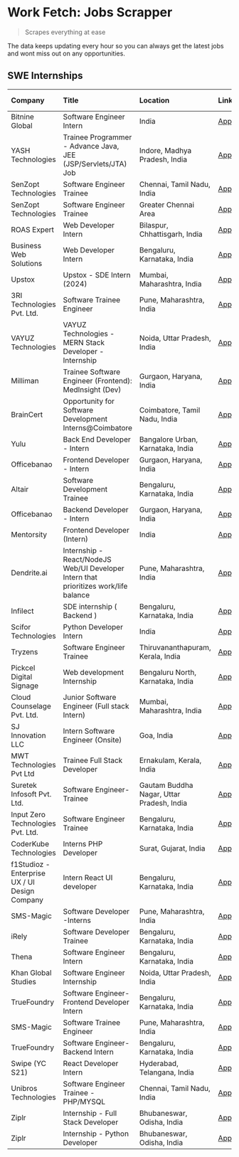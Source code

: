 # Work Fetch: Jobs Scrapper
> Scrapes everything at ease

The data keeps updating every hour so you can always get the latest jobs and wont miss out on any opportunities.

## SWE Internships
<!--START_SECTION:workfetch-->
| Company                                       | Title                                                                                | Location                                  | Link                                                                                                                                                                                                                                                                                               | Date Posted   |
|:----------------------------------------------|:-------------------------------------------------------------------------------------|:------------------------------------------|:---------------------------------------------------------------------------------------------------------------------------------------------------------------------------------------------------------------------------------------------------------------------------------------------------|:--------------|
| Bitnine Global                                | Software Engineer Intern                                                             | India                                     | [Apply](https://in.linkedin.com/jobs/view/software-engineer-intern-at-bitnine-global-3828521409?refId=OgtHuV3xUv5leTzTFWhzsQ%3D%3D&trackingId=dqDI37kDnS%2FKs%2FK8OEVi8g%3D%3D&position=9&pageNum=0&trk=public_jobs_jserp-result_search-card)                                                      | 2024-02-16    |
| YASH Technologies                             | Trainee Programmer - Advance Java, JEE (JSP/Servlets/JTA) Job                        | Indore, Madhya Pradesh, India             | [Apply](https://in.linkedin.com/jobs/view/trainee-programmer-advance-java-jee-jsp-servlets-jta-job-at-yash-technologies-3811759183?refId=YllhJFnHrDhstBNHRB3WTg%3D%3D&trackingId=7SmpMNxBPasAkxwjnWhGPw%3D%3D&position=18&pageNum=1&trk=public_jobs_jserp-result_search-card)                      | 2024-02-13    |
| SenZopt Technologies                          | Software Engineer Trainee                                                            | Chennai, Tamil Nadu, India                | [Apply](https://in.linkedin.com/jobs/view/software-engineer-trainee-at-senzopt-technologies-3827686880?refId=OgtHuV3xUv5leTzTFWhzsQ%3D%3D&trackingId=vL5et0Yulm5NqNP2xpKLYw%3D%3D&position=8&pageNum=0&trk=public_jobs_jserp-result_search-card)                                                   | 2024-02-12    |
| SenZopt Technologies                          | Software Engineer Trainee                                                            | Greater Chennai Area                      | [Apply](https://in.linkedin.com/jobs/view/software-engineer-trainee-at-senzopt-technologies-3827688781?refId=OgtHuV3xUv5leTzTFWhzsQ%3D%3D&trackingId=0r8oaKMxMmFK1kyKwnf87A%3D%3D&position=11&pageNum=0&trk=public_jobs_jserp-result_search-card)                                                  | 2024-02-12    |
| ROAS Expert                                   | Web Developer Intern                                                                 | Bilaspur, Chhattisgarh, India             | [Apply](https://in.linkedin.com/jobs/view/web-developer-intern-at-roas-expert-3828189292?refId=OgtHuV3xUv5leTzTFWhzsQ%3D%3D&trackingId=rq%2BpHviDwfO7MPqPZMnXzQ%3D%3D&position=13&pageNum=0&trk=public_jobs_jserp-result_search-card)                                                              | 2024-02-12    |
| Business Web Solutions                        | Web Developer Intern                                                                 | Bengaluru, Karnataka, India               | [Apply](https://in.linkedin.com/jobs/view/web-developer-intern-at-business-web-solutions-3828194251?refId=YllhJFnHrDhstBNHRB3WTg%3D%3D&trackingId=H8Ze0oPAhe51nwLMOBoteA%3D%3D&position=4&pageNum=1&trk=public_jobs_jserp-result_search-card)                                                      | 2024-02-12    |
| Upstox                                        | Upstox - SDE Intern (2024)                                                           | Mumbai, Maharashtra, India                | [Apply](https://in.linkedin.com/jobs/view/upstox-sde-intern-2024-at-upstox-3826556183?refId=OgtHuV3xUv5leTzTFWhzsQ%3D%3D&trackingId=hEvZFGYzo0SjSRKLKxoEgg%3D%3D&position=22&pageNum=0&trk=public_jobs_jserp-result_search-card)                                                                   | 2024-02-10    |
| 3RI Technologies Pvt. Ltd.                    | Software Trainee Engineer                                                            | Pune, Maharashtra, India                  | [Apply](https://in.linkedin.com/jobs/view/software-trainee-engineer-at-3ri-technologies-pvt-ltd-3826557054?refId=YllhJFnHrDhstBNHRB3WTg%3D%3D&trackingId=yELVI7suG%2B5RYoa5ZUjEqQ%3D%3D&position=13&pageNum=1&trk=public_jobs_jserp-result_search-card)                                            | 2024-02-10    |
| VAYUZ Technologies                            | VAYUZ Technologies - MERN Stack Developer - Internship                               | Noida, Uttar Pradesh, India               | [Apply](https://in.linkedin.com/jobs/view/vayuz-technologies-mern-stack-developer-internship-at-vayuz-technologies-3822619356?refId=YllhJFnHrDhstBNHRB3WTg%3D%3D&trackingId=a%2FgyJ2%2F7qCeha1vqmb%2F2ag%3D%3D&position=21&pageNum=1&trk=public_jobs_jserp-result_search-card)                     | 2024-02-10    |
| Milliman                                      | Trainee Software Engineer (Frontend): MedInsight (Dev)                               | Gurgaon, Haryana, India                   | [Apply](https://in.linkedin.com/jobs/view/trainee-software-engineer-frontend-medinsight-dev-at-milliman-3792874280?refId=OgtHuV3xUv5leTzTFWhzsQ%3D%3D&trackingId=WLgv3tdmzs2BK3etCu5Teg%3D%3D&position=5&pageNum=0&trk=public_jobs_jserp-result_search-card)                                       | 2024-02-09    |
| BrainCert                                     | Opportunity for Software Development Interns@Coimbatore                              | Coimbatore, Tamil Nadu, India             | [Apply](https://in.linkedin.com/jobs/view/opportunity-for-software-development-interns%40coimbatore-at-braincert-3826095058?refId=YllhJFnHrDhstBNHRB3WTg%3D%3D&trackingId=vFZoEKckEWk9ioMmrJIdPw%3D%3D&position=19&pageNum=1&trk=public_jobs_jserp-result_search-card)                             | 2024-02-09    |
| Yulu                                          | Back End Developer - Intern                                                          | Bangalore Urban, Karnataka, India         | [Apply](https://in.linkedin.com/jobs/view/back-end-developer-intern-at-yulu-3821682220?refId=OgtHuV3xUv5leTzTFWhzsQ%3D%3D&trackingId=ZoO4dv7WKOLOkQo5CDsfHQ%3D%3D&position=16&pageNum=0&trk=public_jobs_jserp-result_search-card)                                                                  | 2024-02-04    |
| Officebanao                                   | Frontend Developer - Intern                                                          | Gurgaon, Haryana, India                   | [Apply](https://in.linkedin.com/jobs/view/frontend-developer-intern-at-officebanao-3822614063?refId=OgtHuV3xUv5leTzTFWhzsQ%3D%3D&trackingId=I8qEkkpYArmrHp4jyc6JfQ%3D%3D&position=6&pageNum=0&trk=public_jobs_jserp-result_search-card)                                                            | 2024-01-31    |
| Altair                                        | Software Development Trainee                                                         | Bengaluru, Karnataka, India               | [Apply](https://in.linkedin.com/jobs/view/software-development-trainee-at-altair-3817606202?refId=OgtHuV3xUv5leTzTFWhzsQ%3D%3D&trackingId=Ldp%2BIrv%2FqRmgDz9LSXsAqQ%3D%3D&position=15&pageNum=0&trk=public_jobs_jserp-result_search-card)                                                         | 2024-01-31    |
| Officebanao                                   | Backend Developer - Intern                                                           | Gurgaon, Haryana, India                   | [Apply](https://in.linkedin.com/jobs/view/backend-developer-intern-at-officebanao-3814263731?refId=OgtHuV3xUv5leTzTFWhzsQ%3D%3D&trackingId=R1QXp7W%2BwdU8mtHjmR0Wpg%3D%3D&position=25&pageNum=0&trk=public_jobs_jserp-result_search-card)                                                          | 2024-01-31    |
| Mentorsity                                    | Frontend Developer (Intern)                                                          | India                                     | [Apply](https://in.linkedin.com/jobs/view/frontend-developer-intern-at-mentorsity-3820303627?refId=YllhJFnHrDhstBNHRB3WTg%3D%3D&trackingId=j5WJXE8RZ7tpmyjJs1aw6g%3D%3D&position=8&pageNum=1&trk=public_jobs_jserp-result_search-card)                                                             | 2024-01-31    |
| Dendrite.ai                                   | Internship - React/NodeJS Web/UI Developer Intern that prioritizes work/life balance | Pune, Maharashtra, India                  | [Apply](https://in.linkedin.com/jobs/view/internship-react-nodejs-web-ui-developer-intern-that-prioritizes-work-life-balance-at-dendrite-ai-3818948068?refId=YllhJFnHrDhstBNHRB3WTg%3D%3D&trackingId=E6gx7WQbKi%2ByxUYNPW7OLg%3D%3D&position=9&pageNum=1&trk=public_jobs_jserp-result_search-card) | 2024-01-31    |
| Infilect                                      | SDE internship ( Backend )                                                           | Bengaluru, Karnataka, India               | [Apply](https://in.linkedin.com/jobs/view/sde-internship-backend-at-infilect-3815120558?refId=YllhJFnHrDhstBNHRB3WTg%3D%3D&trackingId=HRWfpovTdCa3Dh3eWasmiQ%3D%3D&position=2&pageNum=1&trk=public_jobs_jserp-result_search-card)                                                                  | 2024-01-25    |
| Scifor Technologies                           | Python Developer Intern                                                              | India                                     | [Apply](https://in.linkedin.com/jobs/view/python-developer-intern-at-scifor-technologies-3811416373?refId=YllhJFnHrDhstBNHRB3WTg%3D%3D&trackingId=VeKYa5m3agfUhTI%2BYuX4KQ%3D%3D&position=20&pageNum=1&trk=public_jobs_jserp-result_search-card)                                                   | 2024-01-22    |
| Tryzens                                       | Software Engineer Trainee                                                            | Thiruvananthapuram, Kerala, India         | [Apply](https://in.linkedin.com/jobs/view/software-engineer-trainee-at-tryzens-3809363491?refId=OgtHuV3xUv5leTzTFWhzsQ%3D%3D&trackingId=aWkwcC5PDJxlBx%2FHgJsnUg%3D%3D&position=18&pageNum=0&trk=public_jobs_jserp-result_search-card)                                                             | 2024-01-18    |
| Pickcel Digital Signage                       | Web development Internship                                                           | Bengaluru North, Karnataka, India         | [Apply](https://in.linkedin.com/jobs/view/web-development-internship-at-pickcel-digital-signage-3826062393?refId=YllhJFnHrDhstBNHRB3WTg%3D%3D&trackingId=1YY9Lf7PwH4A62uU9qFRtA%3D%3D&position=22&pageNum=1&trk=public_jobs_jserp-result_search-card)                                              | 2024-01-15    |
| Cloud Counselage Pvt. Ltd.                    | Junior Software Engineer (Full stack Intern)                                         | Mumbai, Maharashtra, India                | [Apply](https://in.linkedin.com/jobs/view/junior-software-engineer-full-stack-intern-at-cloud-counselage-pvt-ltd-3803132814?refId=YllhJFnHrDhstBNHRB3WTg%3D%3D&trackingId=BXzBDwz%2FCPUoZw5wjiPiyw%3D%3D&position=3&pageNum=1&trk=public_jobs_jserp-result_search-card)                            | 2024-01-11    |
| SJ Innovation LLC                             | Intern Software Engineer (Onsite)                                                    | Goa, India                                | [Apply](https://in.linkedin.com/jobs/view/intern-software-engineer-onsite-at-sj-innovation-llc-3799959011?refId=YllhJFnHrDhstBNHRB3WTg%3D%3D&trackingId=FCiDYCIYaQCwYFfEGVkrig%3D%3D&position=11&pageNum=1&trk=public_jobs_jserp-result_search-card)                                               | 2024-01-11    |
| MWT Technologies Pvt Ltd                      | Trainee Full Stack Developer                                                         | Ernakulam, Kerala, India                  | [Apply](https://in.linkedin.com/jobs/view/trainee-full-stack-developer-at-mwt-technologies-pvt-ltd-3800921715?refId=OgtHuV3xUv5leTzTFWhzsQ%3D%3D&trackingId=hLF2%2FcLteIABBpA%2FHNzy8g%3D%3D&position=4&pageNum=0&trk=public_jobs_jserp-result_search-card)                                        | 2024-01-09    |
| Suretek Infosoft Pvt. Ltd.                    | Software Engineer-Trainee                                                            | Gautam Buddha Nagar, Uttar Pradesh, India | [Apply](https://in.linkedin.com/jobs/view/software-engineer-trainee-at-suretek-infosoft-pvt-ltd-3800934643?refId=OgtHuV3xUv5leTzTFWhzsQ%3D%3D&trackingId=EgCX%2BZcF%2FwJaPm3%2Fuuu4JQ%3D%3D&position=21&pageNum=0&trk=public_jobs_jserp-result_search-card)                                        | 2024-01-09    |
| Input Zero Technologies Pvt. Ltd.             | Software Engineer Trainee                                                            | Bengaluru, Karnataka, India               | [Apply](https://in.linkedin.com/jobs/view/software-engineer-trainee-at-input-zero-technologies-pvt-ltd-3800927643?refId=YllhJFnHrDhstBNHRB3WTg%3D%3D&trackingId=qn6WQf%2F2Who6n29JShG3qw%3D%3D&position=6&pageNum=1&trk=public_jobs_jserp-result_search-card)                                      | 2024-01-09    |
| CoderKube Technologies                        | Interns PHP Developer                                                                | Surat, Gujarat, India                     | [Apply](https://in.linkedin.com/jobs/view/interns-php-developer-at-coderkube-technologies-3800923432?refId=YllhJFnHrDhstBNHRB3WTg%3D%3D&trackingId=abIQ2Wr4GU2HhB2Mc6vYfg%3D%3D&position=23&pageNum=1&trk=public_jobs_jserp-result_search-card)                                                    | 2024-01-09    |
| f1Studioz - Enterprise UX / UI Design Company | Intern React UI developer                                                            | Bengaluru, Karnataka, India               | [Apply](https://in.linkedin.com/jobs/view/intern-react-ui-developer-at-f1studioz-enterprise-ux-ui-design-company-3796354738?refId=OgtHuV3xUv5leTzTFWhzsQ%3D%3D&trackingId=20qJrVDS5N5NF1LpRE9%2FNQ%3D%3D&position=7&pageNum=0&trk=public_jobs_jserp-result_search-card)                            | 2024-01-08    |
| SMS-Magic                                     | Software Developer -Interns                                                          | Pune, Maharashtra, India                  | [Apply](https://in.linkedin.com/jobs/view/software-developer-interns-at-sms-magic-3799485343?refId=YllhJFnHrDhstBNHRB3WTg%3D%3D&trackingId=wiv%2F%2F1Pj%2Ftg3m0Gv726hKg%3D%3D&position=10&pageNum=1&trk=public_jobs_jserp-result_search-card)                                                      | 2024-01-05    |
| iRely                                         | Software Developer Trainee                                                           | Bengaluru, Karnataka, India               | [Apply](https://in.linkedin.com/jobs/view/software-developer-trainee-at-irely-3801577534?refId=OgtHuV3xUv5leTzTFWhzsQ%3D%3D&trackingId=Q8oAPHfKOgZIa6ykZfi8iA%3D%3D&position=12&pageNum=0&trk=public_jobs_jserp-result_search-card)                                                                | 2023-12-22    |
| Thena                                         | Software Engineer Intern                                                             | Bengaluru, Karnataka, India               | [Apply](https://in.linkedin.com/jobs/view/software-engineer-intern-at-thena-3778731751?refId=OgtHuV3xUv5leTzTFWhzsQ%3D%3D&trackingId=T9dr8CE3SPkF1Lhj8wrj6w%3D%3D&position=19&pageNum=0&trk=public_jobs_jserp-result_search-card)                                                                  | 2023-12-05    |
| Khan Global Studies                           | Software Engineer Internship                                                         | Noida, Uttar Pradesh, India               | [Apply](https://in.linkedin.com/jobs/view/software-engineer-internship-at-khan-global-studies-3766942197?refId=YllhJFnHrDhstBNHRB3WTg%3D%3D&trackingId=IL%2F%2F%2FEIPdmO9TAVjmr77NA%3D%3D&position=25&pageNum=1&trk=public_jobs_jserp-result_search-card)                                          | 2023-11-27    |
| TrueFoundry                                   | Software Engineer- Frontend Developer Intern                                         | Bengaluru, Karnataka, India               | [Apply](https://in.linkedin.com/jobs/view/software-engineer-frontend-developer-intern-at-truefoundry-3790095058?refId=OgtHuV3xUv5leTzTFWhzsQ%3D%3D&trackingId=TL7A6XmGJRWyAwgH9RxdZw%3D%3D&position=17&pageNum=0&trk=public_jobs_jserp-result_search-card)                                         | 2023-11-24    |
| SMS-Magic                                     | Software Trainee Engineer                                                            | Pune, Maharashtra, India                  | [Apply](https://in.linkedin.com/jobs/view/software-trainee-engineer-at-sms-magic-3761409781?refId=YllhJFnHrDhstBNHRB3WTg%3D%3D&trackingId=qduXpUhzDi3swMgEtThI9w%3D%3D&position=5&pageNum=1&trk=public_jobs_jserp-result_search-card)                                                              | 2023-11-16    |
| TrueFoundry                                   | Software Engineer-Backend Intern                                                     | Bengaluru, Karnataka, India               | [Apply](https://in.linkedin.com/jobs/view/software-engineer-backend-intern-at-truefoundry-3779508170?refId=YllhJFnHrDhstBNHRB3WTg%3D%3D&trackingId=SAI9PpU%2BhYuVLZA9eGyn6g%3D%3D&position=7&pageNum=1&trk=public_jobs_jserp-result_search-card)                                                   | 2023-11-10    |
| Swipe (YC S21)                                | React Developer Intern                                                               | Hyderabad, Telangana, India               | [Apply](https://in.linkedin.com/jobs/view/react-developer-intern-at-swipe-yc-s21-3737600089?refId=OgtHuV3xUv5leTzTFWhzsQ%3D%3D&trackingId=bvBejr4UM8V1ydLW3c3EAQ%3D%3D&position=20&pageNum=0&trk=public_jobs_jserp-result_search-card)                                                             | 2023-10-13    |
| Unibros Technologies                          | Software Engineer Trainee - PHP/MYSQL                                                | Chennai, Tamil Nadu, India                | [Apply](https://in.linkedin.com/jobs/view/software-engineer-trainee-php-mysql-at-unibros-technologies-3656599241?refId=YllhJFnHrDhstBNHRB3WTg%3D%3D&trackingId=9bsS2P0apOPlYDBafU%2Fqng%3D%3D&position=14&pageNum=1&trk=public_jobs_jserp-result_search-card)                                      | 2023-06-12    |
| Ziplr                                         | Internship - Full Stack Developer                                                    | Bhubaneswar, Odisha, India                | [Apply](https://in.linkedin.com/jobs/view/internship-full-stack-developer-at-ziplr-3645675705?refId=YllhJFnHrDhstBNHRB3WTg%3D%3D&trackingId=Ss3RVWxNSzJi7qVvHbhtWg%3D%3D&position=17&pageNum=1&trk=public_jobs_jserp-result_search-card)                                                           | 2023-06-02    |
| Ziplr                                         | Internship - Python Developer                                                        | Bhubaneswar, Odisha, India                | [Apply](https://in.linkedin.com/jobs/view/internship-python-developer-at-ziplr-3645677592?refId=YllhJFnHrDhstBNHRB3WTg%3D%3D&trackingId=pXPGH3bbT3TE%2FvFOOe8xBQ%3D%3D&position=24&pageNum=1&trk=public_jobs_jserp-result_search-card)                                                             | 2023-06-02    |
<!--END_SECTION:workfetch-->
